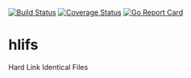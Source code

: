 [![Build Status](https://travis-ci.org/sw0x2A/hlifs.svg?branch=master)](https://travis-ci.org/sw0x2A/hlifs)
[![Coverage Status](https://coveralls.io/repos/github/sw0x2A/hlifs/badge.svg?branch=master)](https://coveralls.io/github/sw0x2A/hlifs?branch=master)
[![Go Report Card](https://goreportcard.com/badge/github.com/sw0x2A/hlifs)](https://goreportcard.com/report/github.com/sw0x2A/hlifs)

# hlifs
Hard Link Identical Files
